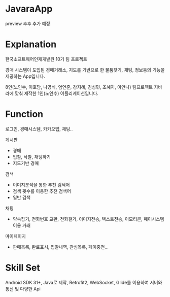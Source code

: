 # JavaraApp


preview
추후 추가 예정

# Explanation

한국소프트웨어인재개발원 10기 팀 프로젝트

경매 시스템이 도입된 경매거래소, 지도를 기반으로 한 물품찾기, 채팅, 정보등의 기능을 제공하는 App입니다.

8인(노인수, 이호담, 나영식, 염연준, 강지혜, 김성민, 조혜지, 이안나) 팀프로젝트 자바라에 맞춰
제작한 1인(노인수) 어플리케이션입니다.

# Function
로그인, 경매시스템, 카카오맵, 채팅..

게시판
 - 경매
 - 입찰, 낙찰, 채팅하기
 - 지도기반 경매
 
 검색
 - 이미지분석을 통한 추천 검색어
 - 검색 횟수를 이용한 추천 검색어
 - 일반 검색
 
 채팅
 - 약속잡기, 전화번호 교환, 전화걸기, 이미지전송, 텍스트전송, 이모티콘, 페이시스템 이용 거래
 
 마이페이지
 - 판매목록, 완료표시, 입찰내역, 관심목록, 페이충전...


# Skill Set
Android SDK 31+, Java로 제작, Retrofit2, WebSocket, Glide를 이용하여 서버와 통신 및 다양한 Api 
